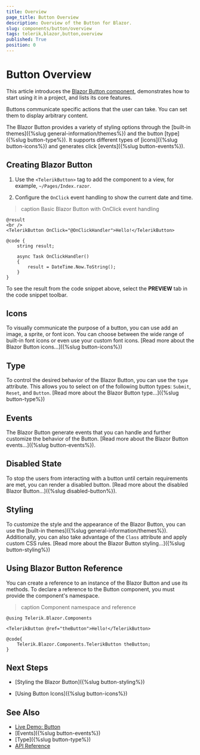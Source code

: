```yaml
---
title: Overview
page_title: Button Overview
description: Overview of the Button for Blazor.
slug: components/button/overview
tags: telerik,blazor,button,overview
published: True
position: 0
---
```


# Button Overview

This article introduces the <a href="https://www.telerik.com/blazor-ui/buttons" target="_blank">Blazor Button component</a>, demonstrates how to start using it in a project, and lists its core features.

Buttons communicate specific actions that the user can take. You can set them to display arbitrary content.

The Blazor Button provides a variety of styling options through the [built-in themes]({%slug general-information/themes%}) and the button [type]({%slug button-type%}). It supports different types of [icons]({%slug button-icons%}) and generates click [events]({%slug button-events%}).

## Creating Blazor Button

1. Use the `<TelerikButton>` tag to add the component to a view, for example, `~/Pages/Index.razor`.

1. Configure the `OnClick` event handling to show the current date and time.

>caption Basic Blazor Button with OnClick event handling

````CSHTML
@result
<br />
<TelerikButton OnClick="@OnClickHandler">Hello!</TelerikButton>

@code {
    string result;

    async Task OnClickHandler()
    {
        result = DateTime.Now.ToString();
    }
}
````

To see the result from the code snippet above, select the **PREVIEW** tab in the code snippet toolbar.

## Icons

To visually communicate the purpose of a button, you can use add an image, a sprite, or font icon. You can choose between the wide range of built-in font icons or even use your custom font icons. [Read more about the Blazor Button icons...]({%slug button-icons%})

## Type

To control the desired behavior of the Blazor Button, you can use the `type` attribute. This allows you to select on of the following button types: `Submit`, `Reset`, and `Button`. [Read more about the Blazor Button type...]({%slug button-type%})

## Events

The Blazor Button generate events that you can handle and further customize the behavior of the Button. [Read more about the Blazor Button events...]({%slug button-events%}).

## Disabled State

To stop the users from interacting with a button until certain requirements are met, you can render a disabled button. [Read more about the disabled Blazor Button...]({%slug disabled-button%}).

## Styling

To customize the style and the appearance of the Blazor Button, you can use the [built-in themes]({%slug general-information/themes%}). Additionally, you can also take advantage of the `Class` attribute and apply custom CSS rules. [Read more about the Blazor Button styling...]({%slug button-styling%})

## Using Blazor Button Reference

You can create a reference to an instance of the Blazor Button and use its methods. To declare a reference to the Button component, you must provide the component's namespace. 

>caption Component namespace and reference

````CSHTML
@using Telerik.Blazor.Components

<TelerikButton @ref="theButton">Hello!</TelerikButton>

@code{
	Telerik.Blazor.Components.TelerikButton theButton;
}
````

## Next Steps

* [Styling the Blazor Button]({%slug button-styling%})

* [Using Button Icons]({%slug button-icons%})

## See Also

  * [Live Demo: Button](https://demos.telerik.com/blazor-ui/button/index)
  * [Events]({%slug button-events%})
  * [Type]({%slug button-type%})
  * [API Reference](https://docs.telerik.com/blazor-ui/api/Telerik.Blazor.Components.TelerikButton)   
